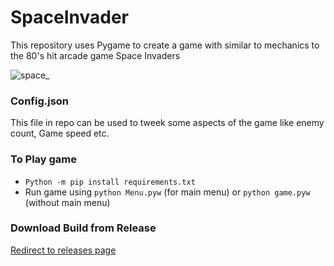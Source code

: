 # SpaceInvader
This repository uses Pygame to create a game with similar to mechanics to the 80's hit arcade game Space Invaders

![space_](https://github.com/user-attachments/assets/f820627f-985a-4ee3-9e7d-997d15183b9c)


### Config.json
This file in repo can be used to tweek some aspects of the game like enemy count, Game speed etc.

### To Play game 
- ```Python -m pip install requirements.txt```
- Run game using ```python Menu.pyw``` (for main menu) or ```python game.pyw``` (without main menu)

### Download Build from Release
[Redirect to releases page](https://github.com/AayushKumarSingh/SpaceInvader/releases)
